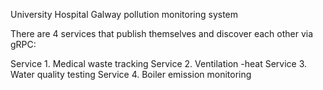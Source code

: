 University Hospital Galway pollution monitoring system 

There are 4 services that publish themselves and discover each other via gRPC:

Service 1. Medical waste tracking
Service 2. Ventilation -heat
Service 3. Water quality testing
Service 4. Boiler emission monitoring
